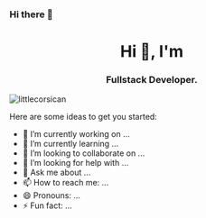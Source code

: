 ### Hi there 👋
<h1 align="center">Hi 👋, I'm </h1>
<h3 align="center">Fullstack Developer.</h3>

<div style="textAlign:'center'">
  <p><img align="center" src="https://github-readme-stats.vercel.app/api/top-langs?username=littlecorsican&show_icons=true&locale=en&layout=compact&theme=tokyonight" alt="littlecorsican" /></p>
</div>

Here are some ideas to get you started:

- 🔭 I’m currently working on ...
- 🌱 I’m currently learning ...
- 👯 I’m looking to collaborate on ...
- 🤔 I’m looking for help with ...
- 💬 Ask me about ...
- 📫 How to reach me: ...
- 😄 Pronouns: ...
- ⚡ Fun fact: ...

